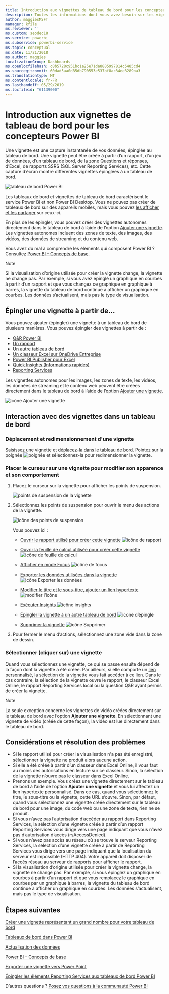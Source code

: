 ```yaml
---
title: Introduction aux vignettes de tableau de bord pour les concepteurs Power BI
description: Toutes les informations dont vous avez besoin sur les vignettes de tableau de bord dans Power BI. Vous trouverez notamment des informations sur les vignettes créées à partir de rapports SSRS (SQL Server Reporting Services).
author: maggiesMSFT
manager: kfile
ms.reviewer: ''
ms.custom: seodec18
ms.service: powerbi
ms.subservice: powerbi-service
ms.topic: conceptual
ms.date: 11/21/2018
ms.author: maggies
LocalizationGroup: Dashboards
ms.openlocfilehash: c8b5728c951bc1a25e71da8885997814c5485cd4
ms.sourcegitcommit: 60dad5aa0d85db790553e537bf8ac34ee3289ba3
ms.translationtype: MT
ms.contentlocale: fr-FR
ms.lasthandoff: 05/29/2019
ms.locfileid: "61139000"
---
```

# <a name="intro-to-dashboard-tiles-for-power-bi-designers"></a>Introduction aux vignettes de tableau de bord pour les concepteurs Power BI

Une vignette est une capture instantanée de vos données, épinglée au tableau de bord. Une vignette peut être créée à partir d’un rapport, d’un jeu de données, d’un tableau de bord, de la zone Questions et réponses, d’Excel, de rapports SSRS (SQL Server Reporting Services), etc.  Cette capture d’écran montre différentes vignettes épinglées à un tableau de bord.

![tableau de bord Power BI](media/service-dashboard-tiles/power-bi-dashboard.png)

Les tableaux de bord et vignettes de tableau de bord caractérisent le service Power BI et non Power BI Desktop. Vous ne pouvez pas créer de tableaux de bord sur des appareils mobiles, mais vous pouvez [les afficher et les partager](mobile-apps-view-dashboard.md) sur ceux-ci.

En plus de les épingler, vous pouvez créer des vignettes autonomes directement dans le tableau de bord à l’aide de l’option [Ajouter une vignette](service-dashboard-add-widget.md). Les vignettes autonomes incluent des zones de texte, des images, des vidéos, des données de streaming et du contenu web.

Vous avez du mal à comprendre les éléments qui composent Power BI ?  Consultez [Power BI – Concepts de base](service-basic-concepts.md).

> [!NOTE]
> Si la visualisation d’origine utilisée pour créer la vignette change, la vignette ne change pas.  Par exemple, si vous avez épinglé un graphique en courbes à partir d’un rapport et que vous changez ce graphique en graphique à barres, la vignette du tableau de bord continue à afficher un graphique en courbes. Les données s’actualisent, mais pas le type de visualisation.
> 
> 

## <a name="pin-a-tile-from"></a>Épingler une vignette à partir de...
Vous pouvez ajouter (épingler) une vignette à un tableau de bord de plusieurs manières. Vous pouvez épingler des vignettes à partir de :

* [Q&R Power BI](service-dashboard-pin-tile-from-q-and-a.md)
* [Un rapport](service-dashboard-pin-tile-from-report.md)
* [Un autre tableau de bord](service-pin-tile-to-another-dashboard.md)
* [Un classeur Excel sur OneDrive Entreprise](service-dashboard-pin-tile-from-excel.md)
* [Power BI Publisher pour Excel](publisher-for-excel.md)
* [Quick Insights (Informations rapides)](service-insights.md)
* [Reporting Services](https://docs.microsoft.com/sql/reporting-services/pin-reporting-services-items-to-power-bi-dashboards)

Les vignettes autonomes pour les images, les zones de texte, les vidéos, les données de streaming et le contenu web peuvent être créées directement dans le tableau de bord à l’aide de l’option [Ajouter une vignette](service-dashboard-add-widget.md).

  ![icône Ajouter une vignette](media/service-dashboard-tiles/add_widgetnew.png)

## <a name="interacting-with-tiles-on-a-dashboard"></a>Interaction avec des vignettes dans un tableau de bord
### <a name="move-and-resize-a-tile"></a>Déplacement et redimensionnement d'une vignette
Saisissez une vignette et [déplacez-la dans le tableau de bord](service-dashboard-edit-tile.md). Pointez sur la poignée ![poignée](media/service-dashboard-tiles/resize-handle.jpg) et sélectionnez-la pour redimensionner la vignette.

### <a name="hover-over-a-tile-to-change-the-appearance-and-behavior"></a>Placer le curseur sur une vignette pour modifier son apparence et son comportement
1. Placez le curseur sur la vignette pour afficher les points de suspension.
   
    ![points de suspension de la vignette](media/service-dashboard-tiles/ellipses_new.png)
2. Sélectionnez les points de suspension pour ouvrir le menu des actions de la vignette.
   
    ![icône des points de suspension](media/service-dashboard-tiles/power-bi-tile-menu.png)
   
    Vous pouvez ici :
   
   * [Ouvrir le rapport utilisé pour créer cette vignette ](service-reports.md) ![icône de rapport](media/service-dashboard-tiles/chart-icon.jpg)  
   
   * [Ouvrir la feuille de calcul utilisée pour créer cette vignette ](service-reports.md) ![icône de feuille de calcul](media/service-dashboard-tiles/power-bi-open-worksheet.png)  
     
    * [Afficher en mode Focus](service-focus-mode.md) ![icône de focus](media/service-dashboard-tiles/fullscreen-icon.jpg)  
     * [Exporter les données utilisées dans la vignette](visuals/power-bi-visualization-export-data.md) ![icône Exporter les données](media/service-dashboard-tiles/export-icon.png)
     * [Modifier le titre et le sous-titre, ajouter un lien hypertexte](service-dashboard-edit-tile.md) ![modifier l’icône](media/service-dashboard-tiles/pencil-icon.jpg)
     * [Exécuter Insights ](service-insights.md) ![icône insights](media/service-dashboard-tiles/power-bi-insights.png)
     * [Épingler la vignette à un autre tableau de bord](service-pin-tile-to-another-dashboard.md)
       ![icone d’épingle](media/service-dashboard-tiles/pin-icon.jpg)
     * [Supprimer la vignette](service-dashboard-edit-tile.md)
     ![icône Supprimer](media/service-dashboard-tiles/trash-icon.png)
3. Pour fermer le menu d’actions, sélectionnez une zone vide dans la zone de dessin.

### <a name="select-click-a-tile"></a>Sélectionner (cliquer sur) une vignette
Quand vous sélectionnez une vignette, ce qui se passe ensuite dépend de la façon dont la vignette a été créée. Par ailleurs, si elle comporte un [lien personnalisé](service-dashboard-edit-tile.md), la sélection de la vignette vous fait accéder à ce lien. Dans le cas contraire, la sélection de la vignette ouvre le rapport, le classeur Excel Online, le rapport Reporting Services local ou la question Q&R ayant permis de créer la vignette.

> [!NOTE]
> La seule exception concerne les vignettes de vidéo créées directement sur le tableau de bord avec l’option **Ajouter une vignette**. En sélectionnant une vignette de vidéo (créée de cette façon), la vidéo est lue directement dans le tableau de bord.   
> 
> 

## <a name="considerations-and-troubleshooting"></a>Considérations et résolution des problèmes

* Si le rapport utilisé pour créer la visualisation n'a pas été enregistré, sélectionner la vignette ne produit alors aucune action.
* Si elle a été créée à partir d’un classeur dans Excel Online, il vous faut au moins des autorisations en lecture sur ce classeur. Sinon, la sélection de la vignette n’ouvre pas le classeur dans Excel Online.
* Prenons un exemple. Vous créez une vignette directement sur le tableau de bord à l’aide de l’option **Ajouter une vignette** et vous lui affectez un lien hypertexte personnalisé. Dans ce cas, quand vous sélectionnez le titre, le sous-titre ou la vignette, cette URL s’ouvre. Sinon, par défaut, quand vous sélectionnez une vignette créée directement sur le tableau de bord pour une image, du code web ou une zone de texte, rien ne se produit.
* Si vous n’avez pas l’autorisation d’accéder au rapport dans Reporting Services, la sélection d’une vignette créée à partir d’un rapport Reporting Services vous dirige vers une page indiquant que vous n’avez pas d’autorisation d’accès (rsAccessDenied).
* Si vous n’avez pas accès au réseau où se trouve le serveur Reporting Services, la sélection d’une vignette créée à partir de Reporting Services vous dirige vers une page indiquant que la localisation du serveur est impossible (HTTP 404). Votre appareil doit disposer de l’accès réseau au serveur de rapports pour afficher le rapport.
* Si la visualisation d’origine utilisée pour créer la vignette change, la vignette ne change pas.  Par exemple, si vous épinglez un graphique en courbes à partir d’un rapport et que vous remplacez le graphique en courbes par un graphique à barres, la vignette du tableau de bord continue à afficher un graphique en courbes. Les données s’actualisent, mais pas le type de visualisation.

## <a name="next-steps"></a>Étapes suivantes
[Créer une vignette représentant un grand nombre pour votre tableau de bord](power-bi-visualization-card.md)

[Tableaux de bord dans Power BI](service-dashboards.md)  

[Actualisation des données](refresh-data.md)

[Power BI – Concepts de base](service-basic-concepts.md)

[Exporter une vignette vers Power Point](http://blogs.msdn.com/b/powerbidev/archive/2015/09/28/integrating-power-bi-tiles-into-office-documents.aspx)

[Épingler les éléments Reporting Services aux tableaux de bord Power BI](https://msdn.microsoft.com/library/mt604784.aspx)

D’autres questions ? [Posez vos questions à la communauté Power BI](http://community.powerbi.com/)

